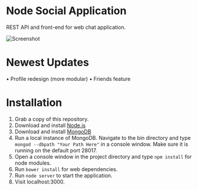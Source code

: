 Node Social Application
==============

REST API and front-end for web chat application.

![Screenshot](http://i.imgur.com/en1Ye2U.png)

Newest Updates
==============
 • Profile redesign (more modular)
 • Friends feature

Installation
=============
1. Grab a copy of this repository.
2. Download and install [Node.js](http://nodejs.org/)
3. Download and install [MongoDB](http://www.mongodb.org/downloads)
4. Run a local instance of MongoDB. 
   Navigate to the bin directory and type `mongod --dbpath "Your Path Here"` in a console window.
   Make sure it is running on the default port 28017.
5. Open a console window in the project directory and type `npm install` for node modules.
6. Run `bower install` for web dependencies.
7. Run `node server` to start the application.
8. Visit localhost:3000.
